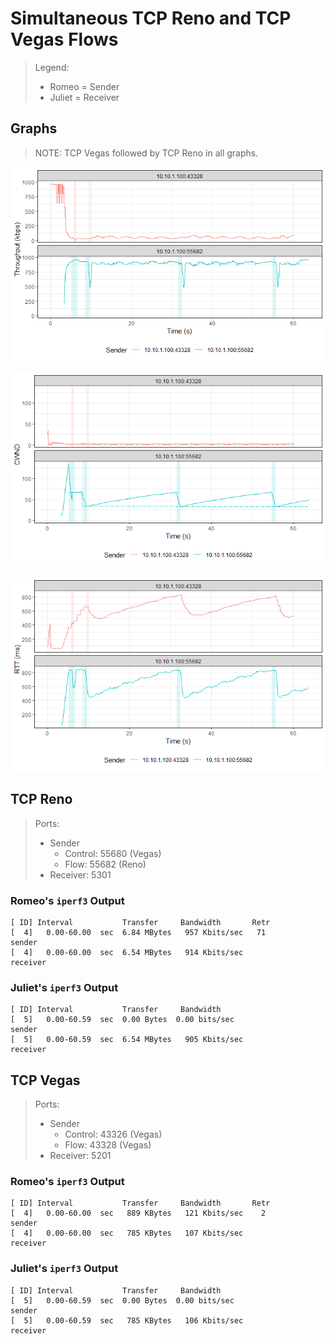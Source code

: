 # Simultaneous TCP Reno and TCP Vegas Flows

> Legend:
>
> -   Romeo = Sender
> -   Juliet = Receiver

## Graphs

> NOTE: TCP Vegas followed by TCP Reno in all graphs.

![](tput-vs-time.png)

![](cwnd-vs-time.png)

![](rtt-vs-time.png)

## TCP Reno

> Ports:
>
> -   Sender
>     -   Control: 55680 (Vegas)
>     -   Flow: 55682 (Reno)
> -   Receiver: 5301

### Romeo's `iperf3` Output

```shell
[ ID] Interval           Transfer     Bandwidth       Retr
[  4]   0.00-60.00  sec  6.84 MBytes   957 Kbits/sec   71             sender
[  4]   0.00-60.00  sec  6.54 MBytes   914 Kbits/sec                  receiver
```

### Juliet's `iperf3` Output

```shell
[ ID] Interval           Transfer     Bandwidth
[  5]   0.00-60.59  sec  0.00 Bytes  0.00 bits/sec                  sender
[  5]   0.00-60.59  sec  6.54 MBytes   905 Kbits/sec                  receiver
```

## TCP Vegas

> Ports:
>
> -   Sender
>     -   Control: 43326 (Vegas)
>     -   Flow: 43328 (Vegas)
> -   Receiver: 5201

### Romeo's `iperf3` Output

```shell
[ ID] Interval           Transfer     Bandwidth       Retr
[  4]   0.00-60.00  sec   889 KBytes   121 Kbits/sec    2             sender
[  4]   0.00-60.00  sec   785 KBytes   107 Kbits/sec                  receiver
```

### Juliet's `iperf3` Output

```shell
[ ID] Interval           Transfer     Bandwidth
[  5]   0.00-60.59  sec  0.00 Bytes  0.00 bits/sec                  sender
[  5]   0.00-60.59  sec   785 KBytes   106 Kbits/sec                  receiver
```
